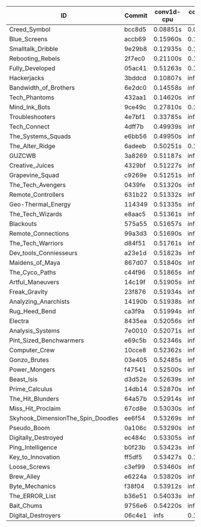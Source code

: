 |ID|Commit|conv1d-cpu|conv1d-gpu|DWSPConv2D-gpu|gemm-gpu|avg|
|-|-|-|-|-|-|-|
|Creed_Symbol|bcc8d5|0.08851s|0.09997s|3.02139s|1.90071s|1.27764s|
|Blue_Screens|accb69|0.15960s|0.12993s|3.08818s|2.04601s|1.35593s|
|Smalltalk_Dribble|9e29b8|0.12935s|0.13097s|3.07559s|2.08855s|1.35611s|
|Rebooting_Rebels|2f7ec0|0.21100s|0.15351s|3.08833s|2.00991s|1.36569s|
|Fully_Developed|05ac41|0.51263s|0.15010s|3.13200s|2.20323s|1.49949s|
|Hackerjacks|3bddcd|0.10807s|infs|infs|4.55044s|infs|
|Bandwidth_of_Brothers|6e2dc0|0.14558s|infs|infs|2.14339s|infs|
|Tech_Phantoms|432aa1|0.14620s|infs|infs|4.55438s|infs|
|Mind_Ink_Bots|9ce49c|0.27810s|0.12324s|infs|4.49060s|infs|
|Troubleshooters|4e7bf1|0.33785s|infs|infs|4.66000s|infs|
|Tech_Connect|4dff7b|0.49939s|infs|infs|4.52431s|infs|
|The_Systems_Squads|e6bb56|0.49950s|infs|infs|4.51549s|infs|
|The_Alter_Ridge|6adeeb|0.50251s|0.13599s|infs|4.48133s|infs|
|GUZCWB|3a8269|0.51187s|infs|infs|4.52419s|infs|
|Creative_Juices|4329bf|0.51227s|infs|infs|4.53364s|infs|
|Grapevine_Squad|c9269e|0.51251s|infs|infs|4.53923s|infs|
|The_Tech_Avengers|0439fe|0.51320s|infs|infs|4.54957s|infs|
|Remote_Controllers|631b22|0.51332s|infs|infs|4.52829s|infs|
|Geo-Thermal_Energy|114349|0.51335s|infs|infs|4.60453s|infs|
|The_Tech_Wizards|e8aac5|0.51361s|infs|infs|4.51884s|infs|
|Blackouts|575a55|0.51657s|infs|infs|4.57702s|infs|
|Remote_Connections|99a3d3|0.51690s|infs|infs|4.54270s|infs|
|The_Tech_Warriors|d84f51|0.51761s|infs|infs|4.52403s|infs|
|Dev_tools_Conniesseurs|a23e1d|0.51823s|infs|infs|4.52951s|infs|
|Maidens_of_Maya|867d07|0.51840s|infs|infs|4.51396s|infs|
|The_Cyco_Paths|c44f96|0.51865s|infs|infs|4.50585s|infs|
|Artful_Maneuvers|14c19f|0.51905s|infs|infs|4.54461s|infs|
|Freak_Gravity|23f876|0.51934s|infs|infs|4.52569s|infs|
|Analyzing_Anarchists|14190b|0.51938s|infs|infs|4.54465s|infs|
|Rug_Heed_Bend|ca3f9a|0.51994s|infs|infs|4.53659s|infs|
|Electra|8435ea|0.52056s|infs|infs|4.60767s|infs|
|Analysis_Systems|7e0010|0.52071s|infs|infs|4.53106s|infs|
|Pint_Sized_Benchwarmers|e69c5b|0.52346s|infs|infs|4.56114s|infs|
|Computer_Crew|10cce8|0.52362s|infs|infs|4.56040s|infs|
|Gonzo_Brutes|03e405|0.52485s|infs|infs|4.54144s|infs|
|Power_Mongers|f47541|0.52500s|infs|infs|4.59173s|infs|
|Beast_Isis|d3d52e|0.52639s|infs|infs|4.57357s|infs|
|Prime_Calculus|14db14|0.52870s|infs|infs|4.58805s|infs|
|The_Hit_Blunders|64a57b|0.52914s|infs|infs|4.54606s|infs|
|Miss_Hit_Proclaim|67cd8e|0.53030s|infs|infs|4.54017s|infs|
|Skyhook_DimensionThe_Spin_Doodles|ee6f54|0.53269s|infs|infs|4.53943s|infs|
|Pseudo_Boom|0a106c|0.53290s|infs|infs|4.53266s|infs|
|Digitally_Destroyed|ec484c|0.53305s|infs|infs|4.60077s|infs|
|Ping_Intelligence|b0f23b|0.53423s|infs|infs|4.54945s|infs|
|Key_to_Innovation|ff5df5|0.53427s|0.12672s|infs|4.49332s|infs|
|Loose_Screws|c3ef99|0.53460s|infs|infs|4.58296s|infs|
|Brew_Alley|e6224a|0.53820s|infs|infs|4.56449s|infs|
|Byte_Mechanics|f38f04|0.53912s|infs|infs|4.58108s|infs|
|The_ERROR_List|b36e51|0.54033s|infs|infs|4.57065s|infs|
|Bait_Chums|9756e6|0.54220s|infs|infs|4.58366s|infs|
|Digital_Destroyers|06c4e1|infs|0.15039s|3.08101s|2.02499s|infs|
